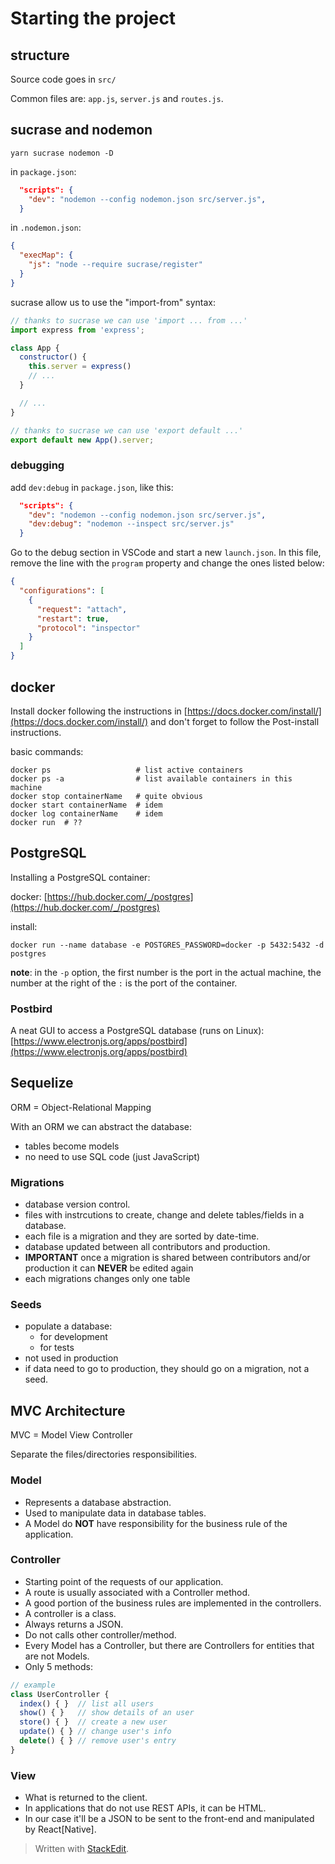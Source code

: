 # Starting the project

## structure

Source code goes in `src/`

Common files are: `app.js`, `server.js` and `routes.js`.


## sucrase and nodemon

```
yarn sucrase nodemon -D
```

in `package.json`:
```json
  "scripts": {
    "dev": "nodemon --config nodemon.json src/server.js",
  }
```

in `.nodemon.json`:
```json
{
  "execMap": {
    "js": "node --require sucrase/register"
  }
}
```

sucrase allow us to use the "import-from" syntax:

```js
// thanks to sucrase we can use 'import ... from ...'
import express from 'express';

class App {
  constructor() {
    this.server = express()
    // ...
  }

  // ...
}

// thanks to sucrase we can use 'export default ...'
export default new App().server;
```

### debugging

add `dev:debug` in `package.json`, like this:
```json
  "scripts": {
    "dev": "nodemon --config nodemon.json src/server.js",
    "dev:debug": "nodemon --inspect src/server.js"
  }
```

Go to the debug section in VSCode and start a new `launch.json`. In this file, remove the line with the `program` property and change the ones listed below:

```json
{
  "configurations": [
    {
      "request": "attach",
      "restart": true,
      "protocol": "inspector"
    }
  ]
}
```

## docker

Install docker following the instructions in [https://docs.docker.com/install/](https://docs.docker.com/install/) and don't forget to follow the Post-install instructions.

basic commands:

```
docker ps                   # list active containers
docker ps -a                # list available containers in this machine
docker stop containerName   # quite obvious
docker start containerName  # idem
docker log containerName    # idem
docker run  # ??
```

## PostgreSQL

Installing a PostgreSQL container:

docker: [https://hub.docker.com/_/postgres](https://hub.docker.com/_/postgres)

install:
```
docker run --name database -e POSTGRES_PASSWORD=docker -p 5432:5432 -d postgres
```

**note**: in the `-p` option, the first number is the port in the actual machine, the number at the right of the `:` is the port of the container.


### Postbird

A neat GUI to access a PostgreSQL database (runs on Linux):
[https://www.electronjs.org/apps/postbird](https://www.electronjs.org/apps/postbird)


## Sequelize

ORM = Object-Relational Mapping

With an ORM we can abstract the database:

- tables become models
- no need to use SQL code (just JavaScript)


### Migrations

- database version control.
- files with instrcutions to create, change and delete tables/fields in a database.
- each file is a migration and they are sorted by date-time.
- database updated between all contributors and production.
- **IMPORTANT** once a migration is shared between contributors and/or production it can **NEVER** be edited again
- each migrations changes only one table

### Seeds

- populate a database:
    - for development
    - for tests
- not used in production
- if data need to go to production, they should go on a migration, not a seed.

## MVC Architecture

MVC = Model View Controller

Separate the files/directories responsibilities.


### Model

- Represents a database abstraction.
- Used to manipulate data in database tables.
- A Model do **NOT** have responsibility for the business rule of the application.


### Controller

- Starting point of the requests of our application.
- A route is usually associated with a Controller method.
- A good portion of the business rules are implemented in the controllers.
- A controller is a class.
- Always returns a JSON.
- Do not calls other controller/method.
- Every Model has a Controller, but there are Controllers for entities that are not Models.
- Only 5 methods:

```js
// example
class UserController {
  index() { }  // list all users
  show() { }   // show details of an user
  store() { }  // create a new user
  update() { } // change user's info
  delete() { } // remove user's entry
}
```

### View

- What is returned to the client.
- In applications that do not use REST APIs, it can be HTML.
- In our case it'll be a JSON to be sent to the front-end and manipulated by React[Native].





> Written with [StackEdit](https://stackedit.io/).
<!--stackedit_data:
eyJoaXN0b3J5IjpbLTExMTM2MzI0NjEsLTEwNjUxMjAyOTgsLT
E1MjU2NTQ2OCwtMTUzMjY5NzQzMCw5NDIzOTQwMzJdfQ==
-->